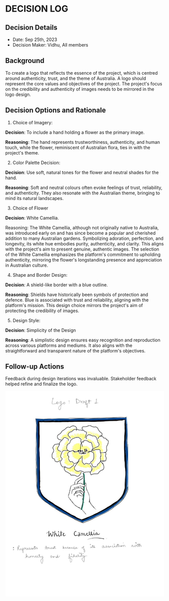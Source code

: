 # DECISION LOG 
## Decision Details 
- Date: Sep 25th, 2023
- Decision Maker: Vidhu, All members
  
## Background 
To create a logo that reflects the essence of the project, which is centred around authenticity, trust, and the theme of Australia. A logo should represent the core values and objectives of the project. The project's focus on the credibility and authenticity of images needs to be mirrored in the logo design.

## Decision Options and Rationale

1. Choice of Imagery:

**Decision**: To include a hand holding a flower as the primary image.

**Reasoning**: The hand represents trustworthiness, authenticity, and human touch, while the flower, reminiscent of Australian flora, ties in with the project's theme.

2. Color Palette Decision:

**Decision**: Use soft, natural tones for the flower and neutral shades for the hand.

**Reasoning**: Soft and neutral colours often evoke feelings of trust, reliability, and authenticity. They also resonate with the Australian theme, bringing to mind its natural landscapes.

3. Choice of Flower

**Decision**: White Camellia. 

Reasoning: The White Camellia, although not originally native to Australia, was introduced early on and has since become a popular and cherished addition to many Australian gardens. Symbolizing adoration, perfection, and longevity, its white hue embodies purity, authenticity, and clarity. This aligns with the project's aim to present genuine, authentic images. The selection of the White Camellia emphasizes the platform's commitment to upholding authenticity, mirroring the flower's longstanding presence and appreciation in Australian culture.

4. Shape and Border Design:

**Decision**: A shield-like border with a blue outline.

**Reasoning**: Shields have historically been symbols of protection and defence. Blue is associated with trust and reliability, aligning with the platform's mission. This design choice mirrors the project's aim of protecting the credibility of images.

5. Design Style:

**Decision**: Simplicity of the Design

**Reasoning**: A simplistic design ensures easy recognition and reproduction across various platforms and mediums. It also aligns with the straightforward and transparent nature of the platform's objectives. 

## Follow-up Actions 
Feedback during design iterations was invaluable. Stakeholder feedback helped refine and finalize the logo.

![Credibility Signal Version 1.0.0 (credit to Vidhu)](CredibilitySignal_v1.0.0.jpg)
